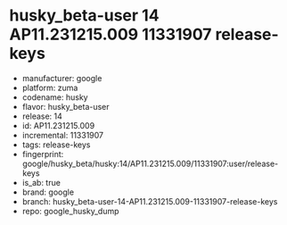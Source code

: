 # husky_beta-user 14 AP11.231215.009 11331907 release-keys
- manufacturer: google
- platform: zuma
- codename: husky
- flavor: husky_beta-user
- release: 14
- id: AP11.231215.009
- incremental: 11331907
- tags: release-keys
- fingerprint: google/husky_beta/husky:14/AP11.231215.009/11331907:user/release-keys
- is_ab: true
- brand: google
- branch: husky_beta-user-14-AP11.231215.009-11331907-release-keys
- repo: google_husky_dump
